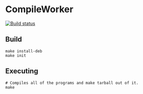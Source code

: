 # CompileWorker
[![Build status](https://ci.appveyor.com/api/projects/status/l626r5teoldahglq?svg=true)](https://ci.appveyor.com/project/JellyCZYT/compileworker)
## Build
    make install-deb
    make init
## Executing
    # Compiles all of the programs and make tarball out of it.
    make
